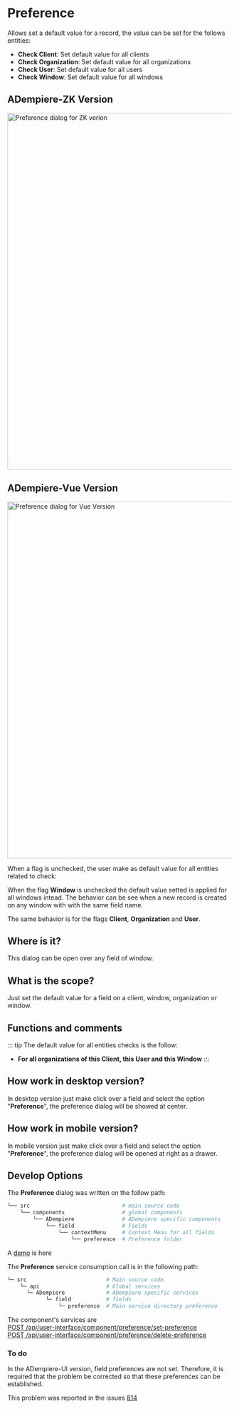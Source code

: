  
# Preference

Allows set a default value for a record, the value can be set for the follows entities:

  - **Check Client**: Set default value for all clients
  - **Check Organization**: Set default value for all organizations
  - **Check User**: Set default value for all users
  - **Check Window**: Set default value for all windows

## ADempiere-ZK Version

<img :src="$withBase('/images/components/preference/zk-desktop-version-preference.png')" alt="Preference dialog for ZK verion" width="800px">

## ADempiere-Vue Version

<img :src="$withBase('/images/components/preference/preference-desktop-mobile.png')" alt="Preference dialog for Vue Version" width="800px">

When a flag is unchecked, the user make as default value for all entities related to check:

  When the flag **Window** is unchecked the default value setted is applied for all windows intead. The behavior can be see when a new record is created on any window with with the same field name.

The same behavior is for the flags **Client**, **Organization** and **User**.

## Where is it?

This dialog can be open over any field of window.

## What is the scope?

Just set the default value for a field on a client, window, organization or window.

## Functions and comments

::: tip
The default value for all entities checks is the follow: 

  - **For all organizations of this Client, this User and this Window**
:::

## How work in desktop version?

In desktop version just make click over a field and select the option "**Preference**", the preference dialog will be showed at center.

## How work in mobile version?

In mobile version just make click over a field and select the option "**Preference**", the preference dialog will be opened at right as a drawer.

## Develop Options

The **Preference** dialog was written on the follow path:

```bash
└── src                             # main source code
    └── components                  # global components
        └── ADempiere               # ADempiere specific components
            └── field               # Fields
                └── contextMenu     # Context Menu for all fields
                    └── preference  # Preference folder

```
A [demo](https://demo-ui.erpya.com/#/7aa4242a-93c0-42d8-92be-8250002d3e3c/d97027fd-4cd5-445e-8fd8-ef5d3f7959b4/window/53418?tabParent=0&action=fa50908e-40f1-11e9-91a1-0242ac140002) is here

The **Preference** service consumption call is in the following path:
```bash
└─ src                         # Main source code.
    └─ api                     # Global services
      └─ ADempiere             # ADempiere specific services
            └─ field           # fields
                └─ preference  # Main service directory preference

```
The component's services are <br>
[POST /api/user-interface/component/preference/set-preference](https://adempiere.github.io/proxy-adempiere-api/guide/default-modules/adempiere-api/user-interface.html#preferencias)<br>
[POST /api/user-interface/component/preference/delete-preference](https://adempiere.github.io/proxy-adempiere-api/user-interface.html#post-api-user-interface-component-preference-delete-preference)

### To do

In the ADempiere-UI version, field preferences are not set. Therefore, it is required that the problem be corrected so that these preferences can be established.

This problem was reported in the issues [814](https://github.com/adempiere/adempiere-vue/issues/814)